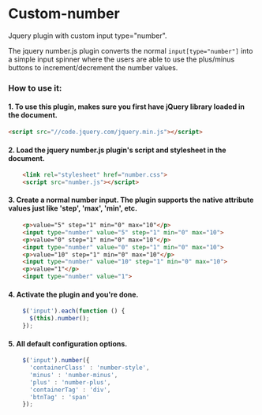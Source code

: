# Custom-number
Jquery plugin with custom input type="number".

The jquery number.js plugin converts the normal `input[type="number"]` into a simple input spinner where the users are able to use the plus/minus buttons to increment/decrement the number values.

### How to use it:

#### 1. To use this plugin, makes sure you first have jQuery library loaded in the document.

```html
<script src="//code.jquery.com/jquery.min.js"></script>
```

#### 2. Load the jquery number.js plugin's script and stylesheet in the document.

```html
	<link rel="stylesheet" href="number.css">
	<script src="number.js"></script>
```

#### 3. Create a normal number input. The plugin supports the native attribute values just like 'step', 'max', 'min', etc.

```html
	<p>value="5" step="1" min="0" max="10"</p>
	<input type="number" value="5" step="1" min="0" max="10">
	<p>value="0" step="1" min="0" max="10"</p>
	<input type="number" value="0" step="1" min="0" max="10">
	<p>value="10" step="1" min="0" max="10"</p>
	<input type="number" value="10" step="1" min="0" max="10">
	<p>value="1"</p>
	<input type="number" value="1">
```

#### 4. Activate the plugin and you're done.

```js
	$('input').each(function () {
	  $(this).number();
	});
```

#### 5. All default configuration options.

```js
	$('input').number({
	  'containerClass' : 'number-style',
	  'minus' : 'number-minus',
	  'plus' : 'number-plus',
	  'containerTag' : 'div',
	  'btnTag' : 'span'
	});
```
